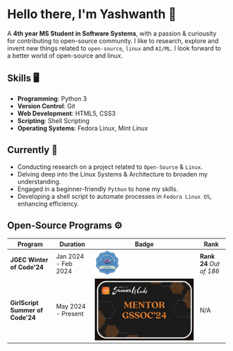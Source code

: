 # Hello there, I'm Yashwanth 👋
 A **4th year MS Student in Software Systems**, with a passion & curiousity for contributing to open-source community. I like to research, explore and invent new things related to `open-source`, `linux` and `AI/ML`.
 I look forward to a better world of open-source and linux.

## Skills 🖥️
- **Programming**: Python 3
- **Version Control**: Git
- **Web Development**: HTML5, CSS3
- **Scripting**: Shell Scripting
- **Operating Systems**: Fedora Linux, Mint Linux

## Currently 🌱

- Conducting research on a project related to `Open-Source` & `Linux`.
- Delving deep into the Linux Systems & Architecture to broaden my understanding.
- Engaged in a beginner-friendly `Python` to hone my skills.
- Developing a shell script to automate processes in `Fedora Linux OS`, enhancing efficiency.

## Open-Source Programs ⚙️

| Program      | Duration            | Badge                                                                  | Rank                     |
|--------------|---------------------|------------------------------------------------------------------------|--------------------------|
| **JGEC Winter of Code'24**  | Jan 2024 - Feb 2024 | <img src="./OpenSource/JWoC'24.png" alt="JWoC'24 Badge" width="25%">   | **Rank 24** *Out of 186* |
| **GirlScript Summer of Code'24** | May 2024 - Present  | <img src="./OpenSource/GSSoC'24.png" alt="GSSoC'24 Badge" width="250%"> | N/A                      |
